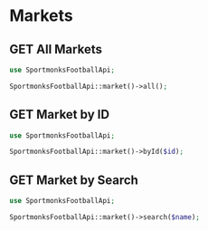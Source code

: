 # Markets

## GET All Markets

```php
use SportmonksFootballApi;

SportmonksFootballApi::market()->all();
```

## GET Market by ID

```php
use SportmonksFootballApi;

SportmonksFootballApi::market()->byId($id);
```

## GET Market by Search

```php
use SportmonksFootballApi;

SportmonksFootballApi::market()->search($name);
```
